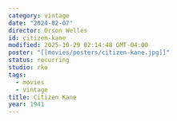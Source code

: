 ```yaml
---
category: vintage
date: "2024-02-07"
director: Orson Welles
id: citizen-kane
modified: 2025-10-29 02:14:48 GMT-04:00
poster: "[[movies/posters/citizen-kane.jpg]]"
status: recurring
studio: rko
tags:
  - movies
  - vintage
title: Citizen Kane
year: 1941
---
```

